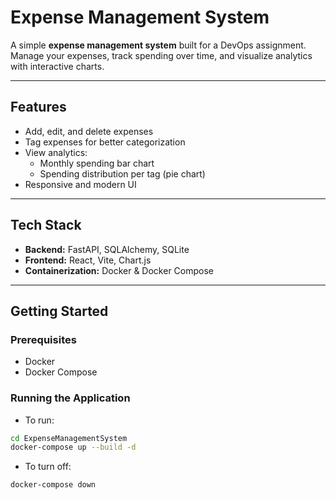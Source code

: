 # Expense Management System

A simple **expense management system** built for a DevOps assignment.  
Manage your expenses, track spending over time, and visualize analytics with interactive charts.

---

## Features

- Add, edit, and delete expenses
- Tag expenses for better categorization
- View analytics:
  - Monthly spending bar chart
  - Spending distribution per tag (pie chart)
- Responsive and modern UI

---

## Tech Stack

- **Backend:** FastAPI, SQLAlchemy, SQLite  
- **Frontend:** React, Vite, Chart.js  
- **Containerization:** Docker & Docker Compose  

---

## Getting Started

### Prerequisites

- Docker
- Docker Compose

### Running the Application
- To run:
```bash
cd ExpenseManagementSystem
docker-compose up --build -d
```
- To turn off:

```bash
docker-compose down
```